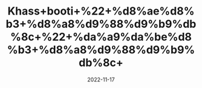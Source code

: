 ---
title: 'Khass+booti+%22+%d8%ae%d8%b3+%d8%a8%d9%88%d9%b9%db%8c+%22+%da%a9%da%be%d8%b3+%d8%a8%d9%88%d9%b9%db%8c+'
date: '2022-11-17' 
metatag: '' 
inventory: '0' 
draft: false 
# meta description 
shortDescripton: ''
description: 'Herbs+%d8%ac%da%91%db%8c+%d8%a8%d9%88%d9%b9%db%8c'
longdescription: ''
tags: ''
brand: ''
subCategory: ''
sellCount: '0'
featured: True
# product Price
price: '30.0'
# Product Short Description
shortDescription: ''
productID: 'B6D3CA8F-4149-ED11-996A-005056B3A416'
type: 'products'
category: 'Herbs+%d8%ac%da%91%db%8c+%d8%a8%d9%88%d9%b9%db%8c' 
thumnailproduct: 'https://eraconnect.blob.core.windows.net/product-images/aminsaddiquidawakhana/1f77938c-6a96-4139-a3db-675cf70dcaaf.webp' 
images:
  - image: 'https://eraconnect.blob.core.windows.net/product-images/aminsaddiquidawakhana/1f77938c-6a96-4139-a3db-675cf70dcaaf.webp'  
Variants:
---